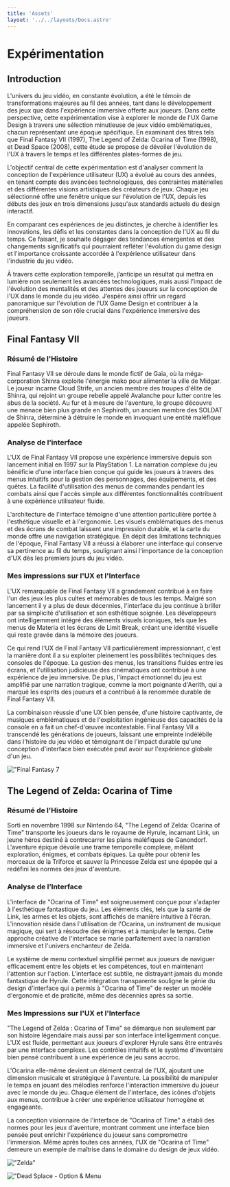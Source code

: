 ```yaml
---
title: 'Assets'
layout: '../../layouts/Docs.astro'
---
```


# Expérimentation

## Introduction

L'univers du jeu vidéo, en constante évolution, a été le témoin de transformations majeures au fil des années, tant dans le développement des jeux que dans l'expérience immersive offerte aux joueurs. Dans cette perspective, cette expérimentation vise à explorer le monde de l'UX Game Design à travers une sélection minutieuse de jeux vidéo emblématiques, chacun représentant une époque spécifique. En examinant des titres tels que Final Fantasy VII (1997), The Legend of Zelda: Ocarina of Time (1998), et Dead Space (2008), cette étude se propose de dévoiler l'évolution de l'UX à travers le temps et les différentes plates-formes de jeu.

L'objectif central de cette expérimentation est d'analyser comment la conception de l'expérience utilisateur (UX) a évolué au cours des années, en tenant compte des avancées technologiques, des contraintes matérielles et des différentes visions artistiques des créateurs de jeux. Chaque jeu sélectionné offre une fenêtre unique sur l'évolution de l'UX, depuis les débuts des jeux en trois dimensions jusqu'aux standards actuels du design interactif.

En comparant ces expériences de jeu distinctes, je cherche à identifier les innovations, les défis et les constantes dans la conception de l'UX au fil du temps. Ce faisant, je souhaite dégager des tendances émergentes et des changements significatifs qui pourraient refléter l'évolution du game design et l'importance croissante accordée à l'expérience utilisateur dans l'industrie du jeu vidéo.

À travers cette exploration temporelle, j’anticipe un résultat qui mettra en lumière non seulement les avancées technologiques, mais aussi l'impact de l'évolution des mentalités et des attentes des joueurs sur la conception de l'UX dans le monde du jeu vidéo. J’espère ainsi offrir un regard panoramique sur l'évolution de l'UX Game Design et contribuer à la compréhension de son rôle crucial dans l'expérience immersive des joueurs.

## Final Fantasy VII

### Résumé de l'Histoire
Final Fantasy VII se déroule dans le monde fictif de Gaïa, où la méga-corporation Shinra exploite l'énergie mako pour alimenter la ville de Midgar. Le joueur incarne Cloud Strife, un ancien membre des troupes d'élite de Shinra, qui rejoint un groupe rebelle appelé Avalanche pour lutter contre les abus de la société. Au fur et à mesure de l'aventure, le groupe découvre une menace bien plus grande en Sephiroth, un ancien membre des SOLDAT de Shinra, déterminé à détruire le monde en invoquant une entité maléfique appelée Sephiroth.

### Analyse de l’interface
L'UX de Final Fantasy VII propose une expérience immersive depuis son lancement initial en 1997 sur la PlayStation 1. La narration complexe du jeu bénéficie d'une interface bien conçue qui guide les joueurs à travers des menus intuitifs pour la gestion des personnages, des équipements, et des quêtes. La facilité d'utilisation des menus de commandes pendant les combats ainsi que l'accès simple aux différentes fonctionnalités contribuent à une expérience utilisateur fluide.

L'architecture de l'interface témoigne d'une attention particulière portée à l'esthétique visuelle et à l'ergonomie. Les visuels emblématiques des menus et des écrans de combat laissent une impression durable, et la carte du monde offre une navigation stratégique. En dépit des limitations techniques de l'époque, Final Fantasy VII a réussi à élaborer une interface qui conserve sa pertinence au fil du temps, soulignant ainsi l'importance de la conception d'UX dès les premiers jours du jeu vidéo.

### Mes impressions sur l'UX et l'Interface
L'UX remarquable de Final Fantasy VII a grandement contribué à en faire l'un des jeux les plus cultes et mémorables de tous les temps. Malgré son lancement il y a plus de deux décennies, l'interface du jeu continue à briller par sa simplicité d'utilisation et son esthétique soignée. Les développeurs ont intelligemment intégré des éléments visuels iconiques, tels que les menus de Materia et les écrans de Limit Break, créant une identité visuelle qui reste gravée dans la mémoire des joueurs.

Ce qui rend l'UX de Final Fantasy VII particulièrement impressionnant, c'est la manière dont il a su exploiter pleinement les possibilités techniques des consoles de l'époque. La gestion des menus, les transitions fluides entre les écrans, et l'utilisation judicieuse des cinématiques ont contribué à une expérience de jeu immersive. De plus, l'impact émotionnel du jeu est amplifié par une narration tragique, comme la mort poignante d'Aerith, qui a marqué les esprits des joueurs et a contribué à la renommée durable de Final Fantasy VII.

La combinaison réussie d'une UX bien pensée, d'une histoire captivante, de musiques emblématiques et de l'exploitation ingénieuse des capacités de la console en a fait un chef-d'œuvre incontestable. Final Fantasy VII a transcendé les générations de joueurs, laissant une empreinte indélébile dans l'histoire du jeu vidéo et témoignant de l'impact durable qu'une conception d'interface bien exécutée peut avoir sur l'expérience globale d'un jeu.

!["Final Fantasy 7](/imgs/Final_fantasy.jpg "Final Fantasy 7")

## The Legend of Zelda: Ocarina of Time

### Résumé de l'Histoire
Sorti en novembre 1998 sur Nintendo 64, "The Legend of Zelda: Ocarina of Time" transporte les joueurs dans le royaume de Hyrule, incarnant Link, un jeune héros destiné à contrecarrer les plans maléfiques de Ganondorf. L'aventure épique dévoile une trame temporelle complexe, mêlant exploration, énigmes, et combats épiques. La quête pour obtenir les morceaux de la Triforce et sauver la Princesse Zelda est une épopée qui a redéfini les normes des jeux d'aventure.

### Analyse de l’Interface
L'interface de "Ocarina of Time" est soigneusement conçue pour s'adapter à l'esthétique fantastique du jeu. Les éléments clés, tels que la santé de Link, les armes et les objets, sont affichés de manière intuitive à l'écran. L'innovation réside dans l'utilisation de l'Ocarina, un instrument de musique magique, qui sert à résoudre des énigmes et à manipuler le temps. Cette approche créative de l'interface se marie parfaitement avec la narration immersive et l'univers enchanteur de Zelda.

Le système de menu contextuel simplifié permet aux joueurs de naviguer efficacement entre les objets et les compétences, tout en maintenant l'attention sur l'action. L'interface est subtile, ne distrayant jamais du monde fantastique de Hyrule. Cette intégration transparente souligne le génie du design d'interface qui a permis à "Ocarina of Time" de rester un modèle d'ergonomie et de praticité, même des décennies après sa sortie.

### Mes Impressions sur l'UX et l'Interface
"The Legend of Zelda : Ocarina of Time" se démarque non seulement par son histoire légendaire mais aussi par son interface intelligemment conçue. L'UX est fluide, permettant aux joueurs d'explorer Hyrule sans être entravés par une interface complexe. Les contrôles intuitifs et le système d'inventaire bien pensé contribuent à une expérience de jeu sans accroc.

L'Ocarina elle-même devient un élément central de l'UX, ajoutant une dimension musicale et stratégique à l'aventure. La possibilité de manipuler le temps en jouant des mélodies renforce l'interaction immersive du joueur avec le monde du jeu. Chaque élément de l'interface, des icônes d'objets aux menus, contribue à créer une expérience utilisateur homogène et engageante.

La conception visionnaire de l'interface de "Ocarina of Time" a établi des normes pour les jeux d'aventure, montrant comment une interface bien pensée peut enrichir l'expérience du joueur sans compromettre l'immersion. Même après toutes ces années, l'UX de "Ocarina of Time" demeure un exemple de maîtrise dans le domaine du design de jeux vidéo.

!["Zelda"](/imgs/Zelda.png "Zelda - Ocarina of time")



!["Dead Splace - Option & Menu](/imgs/Dead-Space.jpg "Dead Splace - Option & Menu")